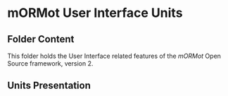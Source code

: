 # mORMot User Interface Units

## Folder Content

This folder holds the User Interface related features of the *mORMot* Open Source framework, version 2.


## Units Presentation

